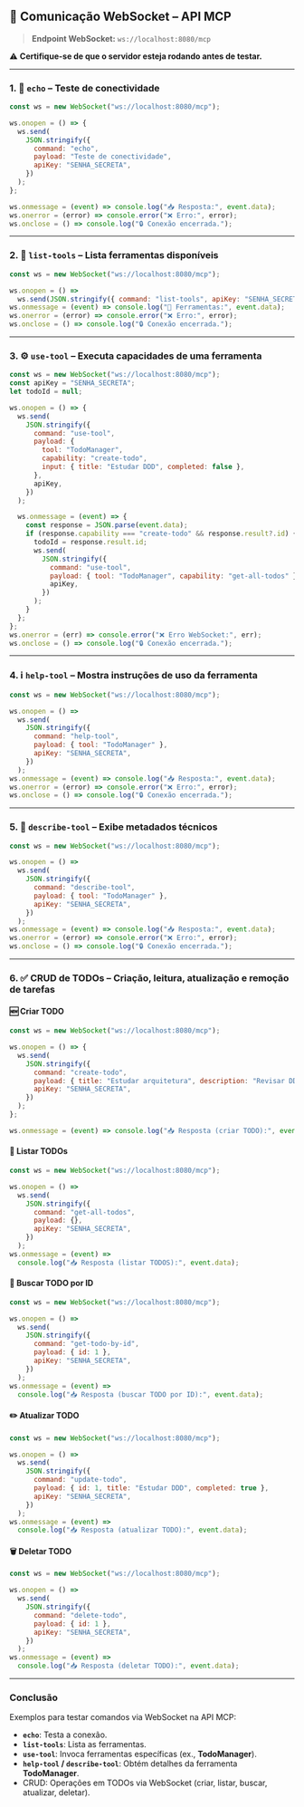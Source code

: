 ## 📡 Comunicação WebSocket – API MCP

> **Endpoint WebSocket:** `ws://localhost:8080/mcp`

⚠️ **Certifique-se de que o servidor esteja rodando antes de testar.**

---

### 1. 🧪 `echo` – Teste de conectividade

```javascript
const ws = new WebSocket("ws://localhost:8080/mcp");

ws.onopen = () => {
  ws.send(
    JSON.stringify({
      command: "echo",
      payload: "Teste de conectividade",
      apiKey: "SENHA_SECRETA",
    })
  );
};

ws.onmessage = (event) => console.log("📥 Resposta:", event.data);
ws.onerror = (error) => console.error("❌ Erro:", error);
ws.onclose = () => console.log("🔒 Conexão encerrada.");
```

---

### 2. 🧰 `list-tools` – Lista ferramentas disponíveis

```javascript
const ws = new WebSocket("ws://localhost:8080/mcp");

ws.onopen = () =>
  ws.send(JSON.stringify({ command: "list-tools", apiKey: "SENHA_SECRETA" }));
ws.onmessage = (event) => console.log("🧾 Ferramentas:", event.data);
ws.onerror = (error) => console.error("❌ Erro:", error);
ws.onclose = () => console.log("🔒 Conexão encerrada.");
```

---

### 3. ⚙️ `use-tool` – Executa capacidades de uma ferramenta

```javascript
const ws = new WebSocket("ws://localhost:8080/mcp");
const apiKey = "SENHA_SECRETA";
let todoId = null;

ws.onopen = () => {
  ws.send(
    JSON.stringify({
      command: "use-tool",
      payload: {
        tool: "TodoManager",
        capability: "create-todo",
        input: { title: "Estudar DDD", completed: false },
      },
      apiKey,
    })
  );

  ws.onmessage = (event) => {
    const response = JSON.parse(event.data);
    if (response.capability === "create-todo" && response.result?.id) {
      todoId = response.result.id;
      ws.send(
        JSON.stringify({
          command: "use-tool",
          payload: { tool: "TodoManager", capability: "get-all-todos" },
          apiKey,
        })
      );
    }
  };
};
ws.onerror = (err) => console.error("❌ Erro WebSocket:", err);
ws.onclose = () => console.log("🔒 Conexão encerrada.");
```

---

### 4. ℹ️ `help-tool` – Mostra instruções de uso da ferramenta

```javascript
const ws = new WebSocket("ws://localhost:8080/mcp");

ws.onopen = () =>
  ws.send(
    JSON.stringify({
      command: "help-tool",
      payload: { tool: "TodoManager" },
      apiKey: "SENHA_SECRETA",
    })
  );
ws.onmessage = (event) => console.log("📥 Resposta:", event.data);
ws.onerror = (error) => console.error("❌ Erro:", error);
ws.onclose = () => console.log("🔒 Conexão encerrada.");
```

---

### 5. 📝 `describe-tool` – Exibe metadados técnicos

```javascript
const ws = new WebSocket("ws://localhost:8080/mcp");

ws.onopen = () =>
  ws.send(
    JSON.stringify({
      command: "describe-tool",
      payload: { tool: "TodoManager" },
      apiKey: "SENHA_SECRETA",
    })
  );
ws.onmessage = (event) => console.log("📥 Resposta:", event.data);
ws.onerror = (error) => console.error("❌ Erro:", error);
ws.onclose = () => console.log("🔒 Conexão encerrada.");
```

---

### 6. ✅ CRUD de TODOs – Criação, leitura, atualização e remoção de tarefas

#### 🆕 Criar TODO

```javascript
const ws = new WebSocket("ws://localhost:8080/mcp");

ws.onopen = () => {
  ws.send(
    JSON.stringify({
      command: "create-todo",
      payload: { title: "Estudar arquitetura", description: "Revisar DDD" },
      apiKey: "SENHA_SECRETA",
    })
  );
};

ws.onmessage = (event) => console.log("📥 Resposta (criar TODO):", event.data);
```

#### 📄 Listar TODOs

```javascript
const ws = new WebSocket("ws://localhost:8080/mcp");

ws.onopen = () =>
  ws.send(
    JSON.stringify({
      command: "get-all-todos",
      payload: {},
      apiKey: "SENHA_SECRETA",
    })
  );
ws.onmessage = (event) =>
  console.log("📥 Resposta (listar TODOS):", event.data);
```

#### 🔎 Buscar TODO por ID

```javascript
const ws = new WebSocket("ws://localhost:8080/mcp");

ws.onopen = () =>
  ws.send(
    JSON.stringify({
      command: "get-todo-by-id",
      payload: { id: 1 },
      apiKey: "SENHA_SECRETA",
    })
  );
ws.onmessage = (event) =>
  console.log("📥 Resposta (buscar TODO por ID):", event.data);
```

#### ✏️ Atualizar TODO

```javascript
const ws = new WebSocket("ws://localhost:8080/mcp");

ws.onopen = () =>
  ws.send(
    JSON.stringify({
      command: "update-todo",
      payload: { id: 1, title: "Estudar DDD", completed: true },
      apiKey: "SENHA_SECRETA",
    })
  );
ws.onmessage = (event) =>
  console.log("📥 Resposta (atualizar TODO):", event.data);
```

#### 🗑️ Deletar TODO

```javascript
const ws = new WebSocket("ws://localhost:8080/mcp");

ws.onopen = () =>
  ws.send(
    JSON.stringify({
      command: "delete-todo",
      payload: { id: 1 },
      apiKey: "SENHA_SECRETA",
    })
  );
ws.onmessage = (event) =>
  console.log("📥 Resposta (deletar TODO):", event.data);
```

---

### Conclusão

Exemplos para testar comandos via WebSocket na API MCP:

- **`echo`**: Testa a conexão.
- **`list-tools`**: Lista as ferramentas.
- **`use-tool`**: Invoca ferramentas específicas (ex., **TodoManager**).
- **`help-tool` / `describe-tool`**: Obtém detalhes da ferramenta **TodoManager**.
- CRUD: Operações em TODOs via WebSocket (criar, listar, buscar, atualizar, deletar).
